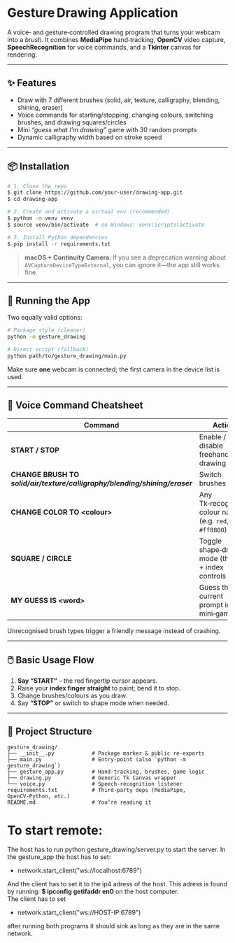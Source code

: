 # Gesture Drawing Application

A voice‑ and gesture‑controlled drawing program that turns your webcam into a *brush*.
It combines **MediaPipe** hand‑tracking, **OpenCV** video capture, **SpeechRecognition** for
voice commands, and a **Tkinter** canvas for rendering.

---

## ✨ Features

* Draw with 7 different brushes (solid, air, texture, calligraphy, blending, shining, eraser)
* Voice commands for starting/stopping, changing colours, switching brushes, and drawing
  squares/circles
* Mini *“guess what I’m drawing”* game with 30 random prompts
* Dynamic calligraphy width based on stroke speed

---

## 📦 Installation

```bash
# 1. Clone the repo
$ git clone https://github.com/your‑user/drawing‑app.git
$ cd drawing‑app

# 2. Create and activate a virtual env (recommended)
$ python -m venv venv
$ source venv/bin/activate  # on Windows: venv\Scripts\activate

# 3. Install Python dependencies
$ pip install -r requirements.txt
```

> **macOS + Continuity Camera**: If you see a deprecation warning about
> `AVCaptureDeviceTypeExternal`, you can ignore it—the app still works fine.

---

## 🚀 Running the App

Two equally valid options:

```bash
# Package style (cleaner)
python -m gesture_drawing

# Direct script (fallback)
python path/to/gesture_drawing/main.py
```

Make sure **one** webcam is connected; the first camera in the device list is used.

---

## 🎤 Voice Command Cheatsheet

| Command                                                                     | Action                                                  |
| --------------------------------------------------------------------------- | ------------------------------------------------------- |
| **START / STOP**                                                            | Enable / disable freehand drawing                       |
| **CHANGE BRUSH TO *solid/air/texture/calligraphy/blending/shining/eraser*** | Switch brushes                                          |
| **CHANGE COLOR TO \<colour>**                                               | Any Tk‑recognised colour name (e.g. `red`, `#ff8800`)   |
| **SQUARE / CIRCLE**                                                         | Toggle shape‑drawing mode (thumb + index controls size) |
| **MY GUESS IS \<word>**                                                     | Guess the current prompt in the mini‑game               |

Unrecognised brush types trigger a friendly message instead of crashing.

---

## 🖱️ Basic Usage Flow

1. **Say “START”** – the red fingertip cursor appears.
2. Raise your **index finger straight** to paint; bend it to stop.
3. Change brushes/colours as you draw.
4. Say **“STOP”** or switch to shape mode when needed.

---

## 📁 Project Structure

```
gesture_drawing/
├── __init__.py            # Package marker & public re‑exports
├── main.py                # Entry‑point (also `python -m gesture_drawing`)
├── gesture_app.py         # Hand‑tracking, brushes, game logic
├── drawing.py             # Generic Tk Canvas wrapper
└── voice.py               # Speech‑recognition listener
requirements.txt           # Third‑party deps (MediaPipe, OpenCV‑Python, etc.)
README.md                  # You’re reading it
```


# To start remote:
The host has to run python gesture_drawing/server.py to start the server.
In the gesture_app the host has to set:
* network.start_client("ws://localhost:6789")

And the client has to set it to the ip4 adress of the host. This adress is found by running: **$ ipconfig getifaddr en0** on the host computer.<br>The client has to set 
* network.start_client("ws://HOST-IP:6789")

after running both programs it should sink as long as they are in the same network.